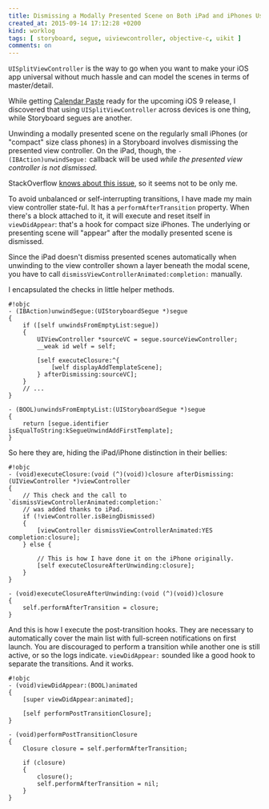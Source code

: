 ```yaml
---
title: Dismissing a Modally Presented Scene on Both iPad and iPhones Using Unwind Segues
created_at: 2015-09-14 17:12:28 +0200
kind: worklog
tags: [ storyboard, segue, uiviewcontroller, objective-c, uikit ]
comments: on
---
```


`UISplitViewController` is the way to go when you want to make your iOS app universal without much hassle and can model the scenes in terms of master/detail.

While getting [Calendar Paste][cpapp] ready for the upcoming iOS 9 release, I discovered that using `UISplitViewController` across devices is one thing, while Storyboard segues are another.

Unwinding a modally presented scene on the regularly small iPhones (or "compact" size class phones) in a Storyboard involves dismissing the presented view controller. On the iPad, though, the `- (IBAction)unwindSegue:` callback will be used _while the presented view controller is not dismissed._

StackOverflow [knows about this issue](http://stackoverflow.com/questions/28247727/unwind-segue-doesnt-dismiss-adaptive-popover-presentation-when-not-modal), so it seems not to be only me.

To avoid unbalanced or self-interrupting transitions, I have made my main view controller state-ful. It has a `performAfterTransition` property. When there's a block attached to it, it will execute and reset itself in `viewDidAppear`: that's a hook for compact size iPhones. The underlying or presenting scene will "appear" after the modally presented scene is dismissed.

Since the iPad doesn't dismiss presented scenes automatically when unwinding to the view controller shown a layer beneath the modal scene, you have to call `dismissViewControllerAnimated:completion:` manually.

I encapsulated the checks in little helper methods.

    #!objc
    - (IBAction)unwindSegue:(UIStoryboardSegue *)segue
    {
        if ([self unwindsFromEmptyList:segue])
        {
            UIViewController *sourceVC = segue.sourceViewController;
            __weak id welf = self;
        
            [self executeClosure:^{
                [welf displayAddTemplateScene];
            } afterDismissing:sourceVC];
        }
        // ...
    }
    
    - (BOOL)unwindsFromEmptyList:(UIStoryboardSegue *)segue
    {
        return [segue.identifier isEqualToString:kSegueUnwindAddFirstTemplate];
    }

So here they are, hiding the iPad/iPhone distinction in their bellies:

    #!objc
    - (void)executeClosure:(void (^)(void))closure afterDismissing:(UIViewController *)viewController
    {
        // This check and the call to `dismissViewControllerAnimated:completion:`
        // was added thanks to iPad.
        if (!viewController.isBeingDismissed)
        {
            [viewController dismissViewControllerAnimated:YES completion:closure];
        } else {
        
            // This is how I have done it on the iPhone originally.
            [self executeClosureAfterUnwinding:closure];
        }
    }

    - (void)executeClosureAfterUnwinding:(void (^)(void))closure
    {
        self.performAfterTransition = closure;
    }
    
And this is how I execute the post-transition hooks. They are necessary to automatically cover the main list with full-screen notifications on first launch. You are discouraged to perform a transition while another one is still active, or so the logs indicate. `viewDidAppear:` sounded like a good hook to separate the transitions. And it works.

    #!objc
    - (void)viewDidAppear:(BOOL)animated
    {
        [super viewDidAppear:animated];

        [self performPostTransitionClosure];
    }

    - (void)performPostTransitionClosure
    {
        Closure closure = self.performAfterTransition;
    
        if (closure)
        {
            closure();
            self.performAfterTransition = nil;
        }
    }
    
[cpapp]: http://calendarpasteapp.com

